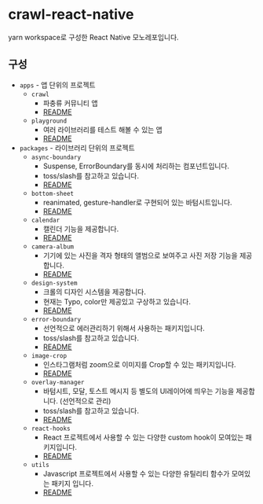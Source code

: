 # crawl-react-native

yarn workspace로 구성한 React Native 모노레포입니다.

## 구성

-   `apps` - 앱 단위의 프로젝트
    -   `crawl`
        -   파충류 커뮤니티 앱
        -   [README](./apps/crawl/README.md)
    -   `playground`
        -   여러 라이브러리를 테스트 해볼 수 있는 앱
        -   [README](./apps/playground/README.md)
-   `packages` - 라이브러리 단위의 프로젝트
    -   `async-boundary`
        -   Suspense, ErrorBoundary를 동시에 처리하는 컴포넌트입니다.
        -   toss/slash를 참고하고 있습니다.
        -   [README](./packages/async-boundary/README.md)
    -   `bottom-sheet`
        -   reanimated, gesture-handler로 구현되어 있는 바텀시트입니다.
        -   [README](./packages/bottom-sheet/README.md)
    -   `calendar`
        -   캘린더 기능을 제공합니다.
        -   [README](./packages/calendar/README.md)
    -   `camera-album`
        -   기기에 있는 사진을 격자 형태의 앨범으로 보여주고 사진 저장 기능을 제공합니다.
        -   [README](./packages/camera-album/README.md)
    -   `design-system`
        -   크롤의 디자인 시스템을 제공합니다.
        -   현재는 Typo, color만 제공있고 구상하고 있습니다.
        -   [README](./packages/design-system/README.md)
    -   `error-boundary`
        -   선언적으로 에러관리하기 위해서 사용하는 패키지입니다.
        -   toss/slash를 참고하고 있습니다.
        -   [README](./packages/error-boundary/README.md)
    -   `image-crop`
        -   인스타그램처럼 zoom으로 이미지를 Crop할 수 있는 패키지입니다.
        -   [README](./packages/image-crop/README.md)
    -   `overlay-manager`
        -   바텀시트, 모달, 토스트 메시지 등 별도의 UI레이어에 띄우는 기능을 제공합니다. (선언적으로 관리)
        -   toss/slash를 참고하고 있습니다.
        -   [README](./packages/overlay-manager/README.md)
    -   `react-hooks`
        -   React 프로젝트에서 사용할 수 있는 다양한 custom hook이 모여있는 패키지입니다.
        -   [README](./packages/react-hooks/README.md)
    -   `utils`
        -   Javascript 프로젝트에서 사용할 수 있는 다양한 유틸리티 함수가 모여있는 패키지 입니다.
        -   [README](./packages/react-hooks/README.md)

